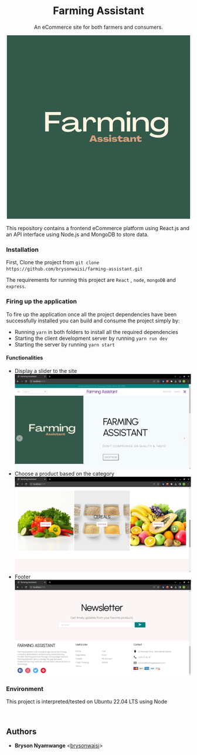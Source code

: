 <h1 align="center">Farming Assistant</h1>
<p align="center">An eCommerce site for both farmers and consumers.</p>

<p align="center">
 <img src="https://github.com/brysonwaisi/farming-assistant/blob/master/frontend/src/assets/hometxt.png" />
</p>

This repository contains a frontend eCommerce platform using React.js and an API interface using Node.js and MongoDB to store data.

### Installation

First, Clone the project from
`git clone https://github.com/brysonwaisi/farming-assistant.git`

The requirements for running this project are `React` , `node`, `mongoDB` and `express`.

### Firing up the application

To fire up the application once all the project dependencies have been successfully installed you can build and consume the project simply by:

- Running `yarn` in both folders to install all the required dependencies
- Starting the client development server by running `yarn run dev`
- Starting the server by running `yarn start`

#### Functionalities

- Display a slider to the site
  <img src='https://github.com/brysonwaisi/farming-assistant/blob/master/frontend/src/assets/home.png' />
- Choose a product based on the category
  <img src="https://github.com/brysonwaisi/farming-assistant/blob/master/frontend/src/assets/categories.png" />
- Footer
  <img src="https://github.com/brysonwaisi/farming-assistant/blob/master/frontend/src/assets/foo.png" />

### Environment

This project is interpreted/tested on Ubuntu 22.04 LTS using Node

<br>

## Authors

- **Bryson Nyamwange** <[brysonwaisi](https://github.com/brysonwaisi)>
